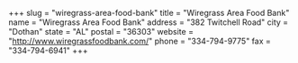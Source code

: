 +++
slug = "wiregrass-area-food-bank"
title = "Wiregrass Area Food Bank"
name = "Wiregrass Area Food Bank"
address = "382 Twitchell Road"
city = "Dothan"
state = "AL"
postal = "36303"
website = "http://www.wiregrassfoodbank.com/"
phone = "334-794-9775"
fax = "334-794-6941"
+++
